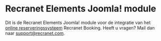 # Recranet Elements Joomla! module

Dit is de Recranet Elements Joomla! module voor de integratie van het [online reserveringssysteem](https://recranet.com/online-reserveringssysteem) Recranet Booking. Heeft u vragen? Mail dan naar support@recranet.com.
